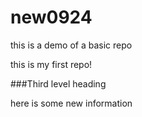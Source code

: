 # new0924
this is a demo of a basic repo 

this is my first repo! 

###Third level heading

here is some new information 
